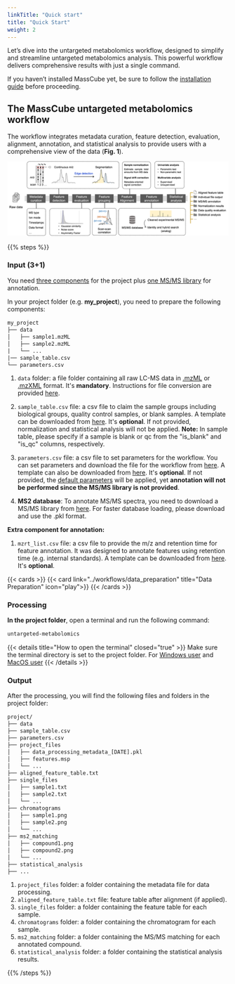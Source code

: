 ```yaml
---
linkTitle: "Quick start"
title: "Quick Start"
weight: 2
---
```


Let’s dive into the untargeted metabolomics workflow, designed to simplify and streamline untargeted metabolomics analysis. This powerful workflow delivers comprehensive results with just a single command.

If you haven’t installed MassCube yet, be sure to follow the [installation guide](../installation) before proceeding.

## The MassCube untargeted metabolomics workflow

The workflow integrates metadata curation, feature detection, evaluation, alignment, annotation, and statistical analysis to provide users with a comprehensive view of the data (**Fig. 1**).

![](untargeted_workflow.png "Fig. 1. The MassCube untargeted metabolomics workflow")

{{% steps %}}

### Input (3+1)

You need <u>three components</u> for the project plus <u>one MS/MS library</u> for annotation.

In your project folder (e.g. **my_project**), you need to prepare the following components:

```
my_project
├── data
│   ├── sample1.mzML
│   ├── sample2.mzML
|   └── ...
|── sample_table.csv
└── parameters.csv
```

1. `data` folder: a file folder containing all raw LC-MS data in <u>.mzML</u> or <u>.mzXML</u> format. It's **mandatory**. Instructions for file conversion are provided [here](../workflows/data_preparation).

2. `sample_table.csv` file: a csv file to claim the sample groups including biological groups, quality control samples, or blank samples. A template can be downloaded from [here](https://github.com/huaxuyu/masscubedocs/blob/main/content/docs/sample_table.csv). It's **optional**. If not provided, normalization and statistical analysis will not be applied. **Note:** In sample table, please specify if a sample is blank or qc from the "is_blank" and "is_qc" columns, respectively.

3. `parameters.csv` file: a csv file to set parameters for the workflow. You can set parameters and download the file for the workflow from [here](https://huaxuyu.github.io/masscube_parameters/). A template can also be downloaded from [here](https://github.com/huaxuyu/masscubedocs/blob/main/content/docs/parameters.csv). It's **optional**. If not provided, the [default parameters](../parameter) will be applied, yet **annotation will not be performed since the MS/MS library is not provided**.

4. **MS2 database**: To annotate MS/MS spectra, you need to download a MS/MS library from [here](https://zenodo.org/records/11363475). For faster database loading, please download and use the .pkl format.

**Extra component for annotation:**

1. `mzrt_list.csv` file: a csv file to provide the m/z and retention time for feature annotation. It was designed to annotate features using retention time (e.g. internal standards). A template can be downloaded from [here](https://github.com/huaxuyu/masscubedocs/blob/main/content/docs/mzrt_list.csv). It's **optional**.

{{< cards >}}
{{< card link="../workflows/data_preparation" title="Data Preparation" icon="play">}}
{{< /cards >}}

### Processing

**In the project folder**, open a terminal and run the following command:

```bash
untargeted-metabolomics
```

{{< details title="How to open the terminal" closed="true" >}}
Make sure the terminal directory is set to the project folder. For [Windows user](https://johnwargo.com/posts/2024/launch-windows-terminal/) and [MacOS user](https://support.apple.com/guide/terminal/open-or-quit-terminal-apd5265185d-f365-44cb-8b09-71a064a42125/mac#:~:text=Terminal%20for%20me-,Open%20Terminal,%2C%20then%20double%2Dclick%20Terminal.)
{{< /details >}}

### Output

After the processing, you will find the following files and folders in the project folder:

```
project/
├── data
├── sample_table.csv
├── parameters.csv
├── project_files
│   ├── data_processing_metadata_[DATE].pkl
│   ├── features.msp
│   └── ...
├── aligned_feature_table.txt
├── single_files
│   ├── sample1.txt
│   ├── sample2.txt
│   └── ...
├── chromatograms
│   ├── sample1.png
│   ├── sample2.png
│   └── ...
├── ms2_matching
│   ├── compound1.png
│   ├── compound2.png
│   └── ...
├── statistical_analysis
├── ...
```

1. `project_files` folder: a folder containing the metadata file for data processing.
2. `aligned_feature_table.txt` file: feature table after alignment (if applied).
3. `single_files` folder: a folder containing the feature table for each sample.
4. `chromatograms` folder: a folder containing the chromatogram for each sample.
5. `ms2_matching` folder: a folder containing the MS/MS matching for each annotated compound.
6. `statistical_analysis` folder: a folder containing the statistical analysis results.

{{% /steps %}}
